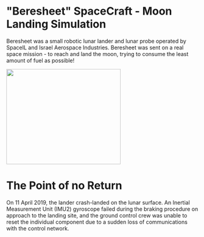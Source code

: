 # "Beresheet" SpaceCraft - Moon Landing Simulation

Beresheet was a small robotic lunar lander and lunar probe operated by SpaceIL and Israel Aerospace Industries.
Beresheet was sent on a real space mission - to reach and land the moon, trying to consume the least amount of fuel as possible!

<img src="https://user-images.githubusercontent.com/63110245/168422467-d7ea49ff-3271-4afb-a786-e3d44af9f525.jpg" width="300" height="250">

# The Point of no Return

On 11 April 2019, the lander crash-landed on the lunar surface. An Inertial Measurement Unit (IMU2) gyroscope failed during the braking procedure on approach to the landing site, and the ground control crew was unable to reset the individual component due to a sudden loss of communications with the control network.
